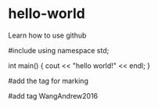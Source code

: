 # hello-world
Learn how to use github

#include <iostream>
using namespace std;

int main()
{
  cout << "hello world!" << endl;
}

#add the tag for marking

#add tag WangAndrew2016
